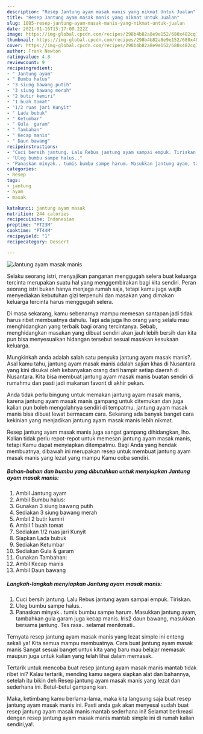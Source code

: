 ```yaml
---
description: "Resep Jantung ayam masak manis yang nikmat Untuk Jualan"
title: "Resep Jantung ayam masak manis yang nikmat Untuk Jualan"
slug: 1085-resep-jantung-ayam-masak-manis-yang-nikmat-untuk-jualan
date: 2021-01-16T15:17:00.222Z
image: https://img-global.cpcdn.com/recipes/298b4b82a8e9e152/680x482cq70/jantung-ayam-masak-manis-foto-resep-utama.jpg
thumbnail: https://img-global.cpcdn.com/recipes/298b4b82a8e9e152/680x482cq70/jantung-ayam-masak-manis-foto-resep-utama.jpg
cover: https://img-global.cpcdn.com/recipes/298b4b82a8e9e152/680x482cq70/jantung-ayam-masak-manis-foto-resep-utama.jpg
author: Frank Newton
ratingvalue: 4.8
reviewcount: 9
recipeingredient:
- " Jantung ayam"
- " Bumbu halus"
- "3 siung bawang putih"
- "3 siung bawang merah"
- "2 butir kemiri"
- "1 buah tomat"
- "1/2 ruas jari Kunyit"
- " Lada bubuk"
- " Ketumbar"
- " Gula  garam"
- " Tambahan"
- " Kecap manis"
- " Daun bawang"
recipeinstructions:
- "Cuci bersih jantung. Lalu Rebus jantung ayam sampai empuk. Tiriskan."
- "Uleg bumbu sampe halus.."
- "Panaskan minyak.. tumis bumbu sampe harum. Masukkan jantung ayam, tambahkan gula garam juga kecap manis. Iris2 daun bawang, masukkan bersama jantung. Tes rasa.. selamat menikmati.."
categories:
- Resep
tags:
- jantung
- ayam
- masak

katakunci: jantung ayam masak 
nutrition: 244 calories
recipecuisine: Indonesian
preptime: "PT23M"
cooktime: "PT44M"
recipeyield: "1"
recipecategory: Dessert

---
```



![Jantung ayam masak manis](https://img-global.cpcdn.com/recipes/298b4b82a8e9e152/680x482cq70/jantung-ayam-masak-manis-foto-resep-utama.jpg)

Selaku seorang istri, menyajikan panganan menggugah selera buat keluarga tercinta merupakan suatu hal yang menggembirakan bagi kita sendiri. Peran seorang istri bukan hanya menjaga rumah saja, tetapi kamu juga wajib menyediakan kebutuhan gizi terpenuhi dan masakan yang dimakan keluarga tercinta harus menggugah selera.

Di masa  sekarang, kamu sebenarnya mampu memesan santapan jadi tidak harus ribet membuatnya dahulu. Tapi ada juga lho orang yang selalu mau menghidangkan yang terbaik bagi orang tercintanya. Sebab, menghidangkan masakan yang dibuat sendiri akan jauh lebih bersih dan kita pun bisa menyesuaikan hidangan tersebut sesuai masakan kesukaan keluarga. 



Mungkinkah anda adalah salah satu penyuka jantung ayam masak manis?. Asal kamu tahu, jantung ayam masak manis adalah sajian khas di Nusantara yang kini disukai oleh kebanyakan orang dari hampir setiap daerah di Nusantara. Kita bisa membuat jantung ayam masak manis buatan sendiri di rumahmu dan pasti jadi makanan favorit di akhir pekan.

Anda tidak perlu bingung untuk memakan jantung ayam masak manis, karena jantung ayam masak manis gampang untuk ditemukan dan juga kalian pun boleh mengolahnya sendiri di tempatmu. jantung ayam masak manis bisa dibuat lewat bermacam cara. Sekarang ada banyak banget cara kekinian yang menjadikan jantung ayam masak manis lebih nikmat.

Resep jantung ayam masak manis juga sangat gampang dihidangkan, lho. Kalian tidak perlu repot-repot untuk memesan jantung ayam masak manis, tetapi Kamu dapat menyiapkan ditempatmu. Bagi Anda yang hendak membuatnya, dibawah ini merupakan resep untuk membuat jantung ayam masak manis yang lezat yang mampu Kamu coba sendiri.

<!--inarticleads1-->

##### Bahan-bahan dan bumbu yang dibutuhkan untuk menyiapkan Jantung ayam masak manis:

1. Ambil  Jantung ayam
1. Ambil  Bumbu halus:
1. Gunakan 3 siung bawang putih
1. Sediakan 3 siung bawang merah
1. Ambil 2 butir kemiri
1. Ambil 1 buah tomat
1. Sediakan 1/2 ruas jari Kunyit
1. Siapkan  Lada bubuk
1. Sediakan  Ketumbar
1. Sediakan  Gula &amp; garam
1. Gunakan  Tambahan:
1. Ambil  Kecap manis
1. Ambil  Daun bawang




<!--inarticleads2-->

##### Langkah-langkah menyiapkan Jantung ayam masak manis:

1. Cuci bersih jantung. Lalu Rebus jantung ayam sampai empuk. Tiriskan.
1. Uleg bumbu sampe halus..
1. Panaskan minyak.. tumis bumbu sampe harum. Masukkan jantung ayam, tambahkan gula garam juga kecap manis. Iris2 daun bawang, masukkan bersama jantung. Tes rasa.. selamat menikmati..




Ternyata resep jantung ayam masak manis yang lezat simple ini enteng sekali ya! Kita semua mampu membuatnya. Cara buat jantung ayam masak manis Sangat sesuai banget untuk kita yang baru mau belajar memasak maupun juga untuk kalian yang telah lihai dalam memasak.

Tertarik untuk mencoba buat resep jantung ayam masak manis mantab tidak ribet ini? Kalau tertarik, mending kamu segera siapkan alat dan bahannya, setelah itu bikin deh Resep jantung ayam masak manis yang lezat dan sederhana ini. Betul-betul gampang kan. 

Maka, ketimbang kamu berlama-lama, maka kita langsung saja buat resep jantung ayam masak manis ini. Pasti anda gak akan menyesal sudah buat resep jantung ayam masak manis mantab sederhana ini! Selamat berkreasi dengan resep jantung ayam masak manis mantab simple ini di rumah kalian sendiri,ya!.

